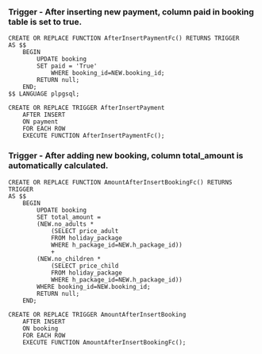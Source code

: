 ### Trigger - After inserting new payment, column paid in booking table is set to true.
```
CREATE OR REPLACE FUNCTION AfterInsertPaymentFc() RETURNS TRIGGER
AS $$
    BEGIN
        UPDATE booking
        SET paid = 'True'
		    WHERE booking_id=NEW.booking_id;
        RETURN null;
    END;
$$ LANGUAGE plpgsql;

CREATE OR REPLACE TRIGGER AfterInsertPayment
    AFTER INSERT
    ON payment
    FOR EACH ROW
    EXECUTE FUNCTION AfterInsertPaymentFc();
```

### Trigger - After adding new booking, column total_amount is automatically calculated.
```
CREATE OR REPLACE FUNCTION AmountAfterInsertBookingFc() RETURNS TRIGGER
AS $$
    BEGIN
        UPDATE booking
        SET total_amount = 
		(NEW.no_adults *
			(SELECT price_adult
			FROM holiday_package
			WHERE h_package_id=NEW.h_package_id))
			+
		(NEW.no_children *
			(SELECT price_child
			FROM holiday_package
			WHERE h_package_id=NEW.h_package_id))
		WHERE booking_id=NEW.booking_id;
        RETURN null;
    END;

CREATE OR REPLACE TRIGGER AmountAfterInsertBooking
    AFTER INSERT
    ON booking
    FOR EACH ROW
    EXECUTE FUNCTION AmountAfterInsertBookingFc();
```
